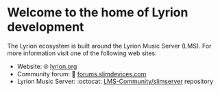 # Welcome to the home of Lyrion development

The Lyrion ecosystem is built around the Lyrion Music Server (LMS). For more information visit one of the following web sites:

* Website: 🌐 [lyrion.org](https://lyrion.org)
* Community forum: 💬 [forums.slimdevices.com](https://forums.slimdevices.com)
* Lyrion Music Server: :octocat: [LMS-Community/slimserver](https://github.com/LMS-Community/slimserver) repository

